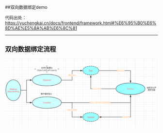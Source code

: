 ##双向数据绑定demo

代码出处：https://yuchengkai.cn/docs/frontend/framework.html#%E6%95%B0%E6%8D%AE%E5%8A%AB%E6%8C%81

---


## 双向数据绑定流程

![avatar](https://github.com/luofeng457/FE-demos/blob/master/demo02-vue-date-binding/imgs/data-binding.png)
